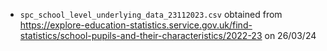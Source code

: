 * `spc_school_level_underlying_data_23112023.csv` obtained from https://explore-education-statistics.service.gov.uk/find-statistics/school-pupils-and-their-characteristics/2022-23 on 26/03/24